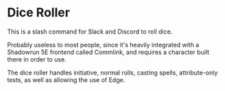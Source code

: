 # Dice Roller

This is a slash command for Slack and Discord to roll dice.

Probably useless to most people, since it's heavily integrated with a Shadowrun
5E frontend called Commlink, and requires a character built there in order to
use.

The dice roller handles initiative, normal rolls, casting spells,
attribute-only tests, as well as allowing the use of Edge.
